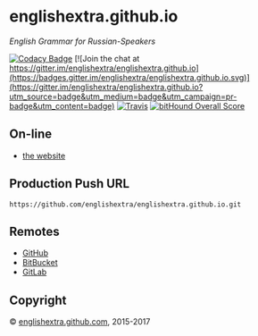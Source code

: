 # englishextra.github.io

*English Grammar for Russian-Speakers*

[![Codacy Badge](https://api.codacy.com/project/badge/Grade/849701f548504a73a538c60221935973)](https://www.codacy.com/app/englishextra/englishextra-github-io?utm_source=github.com&utm_medium=referral&utm_content=englishextra/englishextra.github.io&utm_campaign=badger)
[![Join the chat at https://gitter.im/englishextra/englishextra.github.io](https://badges.gitter.im/englishextra/englishextra.github.io.svg)](https://gitter.im/englishextra/englishextra.github.io?utm_source=badge&utm_medium=badge&utm_campaign=pr-badge&utm_content=badge)
[![Travis](https://img.shields.io/travis/englishextra/englishextra.github.io.svg)](https://github.com/englishextra/englishextra.github.io)
[![bitHound Overall Score](https://www.bithound.io/github/englishextra/englishextra.github.io/badges/score.svg)](https://www.bithound.io/github/englishextra/englishextra.github.io)

## On-line

 - [the website](https://englishextra.github.io/)

## Production Push URL

```
https://github.com/englishextra/englishextra.github.io.git
```

## Remotes

 - [GitHub](https://github.com/englishextra/englishextra.github.io)
 - [BitBucket](https://bitbucket.org/englishextra/englishextra.github.io)
 - [GitLab](https://gitlab.com/englishextra/englishextra.github.io)

## Copyright

© [englishextra.github.com](https://englishextra.github.com/), 2015-2017